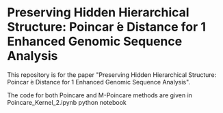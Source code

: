 # Preserving Hidden Hierarchical Structure: Poincar ́e Distance for 1 Enhanced Genomic Sequence Analysis

This repository is for the paper "Preserving Hidden Hierarchical Structure: Poincar ́e Distance for 1 Enhanced Genomic Sequence Analysis".

The code for both Poincare and M-Poincare methods are given in Poincare_Kernel_2.ipynb python notebook
